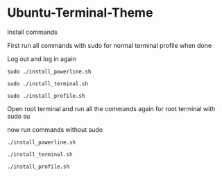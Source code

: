 # Ubuntu-Terminal-Theme

Install commands

First run all commands with sudo for normal terminal profile when done

Log out and log in again

```
sudo ./install_powerline.sh

sudo ./install_terminal.sh

sudo ./install_profile.sh
```

Open root terminal and run all the commands again for root terminal with sudo su

now run commands without sudo

```
./install_powerline.sh

./install_terminal.sh

./install_profile.sh
```
